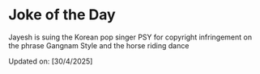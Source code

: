 # Joke of the Day

<!-- #joke -->
Jayesh is suing the Korean pop singer PSY for copyright infringement on the phrase Gangnam Style and the horse riding dance

Updated on: [30/4/2025]
<!-- #jokeEnd -->